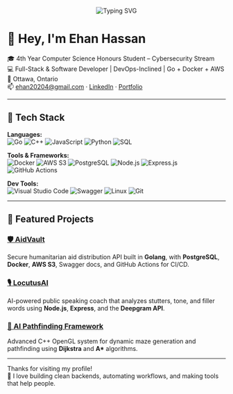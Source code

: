 <p align="center">
  <img src="https://readme-typing-svg.herokuapp.com?font=Fira+Code&size=32&duration=3000&pause=500&center=true&vCenter=true&color=00BFFF&width=435&lines=Ehan+Hassan" alt="Typing SVG" />
</p>

# 👋 Hey, I'm Ehan Hassan

🎓 4th Year Computer Science Honours Student – Cybersecurity Stream  
💻 Full-Stack & Software Developer | DevOps-Inclined | Go + Docker + AWS  
📍 Ottawa, Ontario  
📫 ehan20204@gmail.com · [LinkedIn](https://linkedin.com/in/ehanhassan) · [Portfolio](http://ehanhassan.com)

---

## 🔧 Tech Stack

**Languages:**  
![Go](https://img.shields.io/badge/Go-00ADD8?style=for-the-badge&logo=go&logoColor=white)
![C++](https://img.shields.io/badge/C++-00599C?style=for-the-badge&logo=c%2B%2B&logoColor=white)
![JavaScript](https://img.shields.io/badge/JavaScript-F7DF1E?style=for-the-badge&logo=javascript&logoColor=black)
![Python](https://img.shields.io/badge/Python-3776AB?style=for-the-badge&logo=python&logoColor=white)
![SQL](https://img.shields.io/badge/SQL-4479A1?style=for-the-badge&logo=postgresql&logoColor=white)

**Tools & Frameworks:**  
![Docker](https://img.shields.io/badge/Docker-2496ED?style=for-the-badge&logo=docker&logoColor=white)
![AWS S3](https://img.shields.io/badge/AWS_S3-232F3E?style=for-the-badge&logo=amazon-aws&logoColor=white)
![PostgreSQL](https://img.shields.io/badge/PostgreSQL-336791?style=for-the-badge&logo=postgresql&logoColor=white)
![Node.js](https://img.shields.io/badge/Node.js-339933?style=for-the-badge&logo=nodedotjs&logoColor=white)
![Express.js](https://img.shields.io/badge/Express.js-000000?style=for-the-badge&logo=express&logoColor=white)
![GitHub Actions](https://img.shields.io/badge/GitHub_Actions-2088FF?style=for-the-badge&logo=github-actions&logoColor=white)

**Dev Tools:**  
![Visual Studio Code](https://img.shields.io/badge/VS%20Code-007ACC?style=for-the-badge&logo=visual-studio-code&logoColor=white)
![Swagger](https://img.shields.io/badge/Swagger-85EA2D?style=for-the-badge&logo=swagger&logoColor=black)
![Linux](https://img.shields.io/badge/Linux-FCC624?style=for-the-badge&logo=linux&logoColor=black)
![Git](https://img.shields.io/badge/Git-F05032?style=for-the-badge&logo=git&logoColor=white)

---

## 🚀 Featured Projects

### [🛡️ AidVault](https://github.com/ehan5000/AidVault)  
Secure humanitarian aid distribution API built in **Golang**, with **PostgreSQL**, **Docker**, **AWS S3**, Swagger docs, and GitHub Actions for CI/CD.

### [🎙️ LocutusAI](https://github.com/ehan5000/LocutusAI)  
AI-powered public speaking coach that analyzes stutters, tone, and filler words using **Node.js**, **Express**, and the **Deepgram API**.

### [🧭 AI Pathfinding Framework](https://github.com/ehan5000/AI-Pathfinding-Framework)  
Advanced C++ OpenGL system for dynamic maze generation and pathfinding using **Dijkstra** and **A\*** algorithms.

---

Thanks for visiting my profile!  
🧠 I love building clean backends, automating workflows, and making tools that help people.
